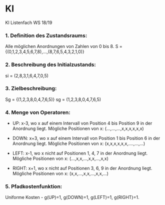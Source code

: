# KI
KI Listenfach WS 18/19

### 1. Definition des Zustandsraums:
Alle möglichen Anordnungen von Zahlen von 0 bis 8.
S = {(0,1,2,3,4,5,6,7,8),...,(8,7,6,5,4,3,2,1,0)}
  
### 2. Beschreibung des Initialzustands:
si = (2,8,3,1,6,4,7,0,5)

### 3. Zielbeschreibung:
Sg = {(1,2,3,8,0,4,7,6,5)}
sg = (1,2,3,8,0,4,7,6,5)

### 4. Menge von Operatoren:

* UP: x-3, wo x auf einem Intervall von Position 4 bis Position 9 in der Anordnung liegt.
Mögliche Positionen von x: (...,...,...,x,x,x,x,x,x)

* DOWN: x+3, wo x auf einem Intervall von Position 1 bis Position 6 in der Anordnung liegt.
Mögliche Positionen von x: (x,x,x,x,x,x,....,...,...)

* LEFT: x-1, wo x nicht auf Positionen 1, 4, 7 in der Anordnung liegt.
Mögliche Positionen von x: (...,x,x,...,x,x,...,x,x)

* RIGHT: x+1, wo x nicht auf Positionen 3, 6, 9 in der Anordnung liegt.
Mögliche Positionen von x: (x,x,...,x,x,...,x,x,...)

### 5. Pfadkostenfunktion:
Uniforme Kosten - g(UP)=1, g(DOWN)=1, g(LEFT)=1, g(RIGHT)=1.
